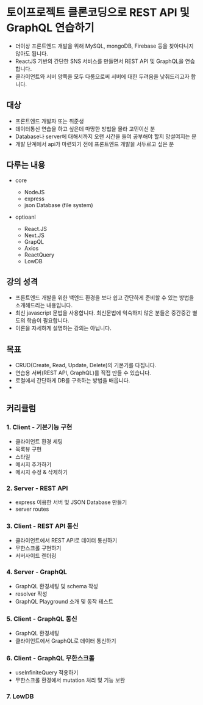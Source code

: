 # 토이프로젝트 클론코딩으로 REST API 및 GraphQL 연습하기

- 더이상 프론트엔드 개발을 위해 MySQL, mongoDB, Firebase 등을 찾아다니지 않아도 됩니다.
- ReactJS 기반의 간단한 SNS 서비스를 만들면서 REST API 및 GraphQL을 연습합니다.
- 클라이언트와 서버 양쪽을 모두 다룸으로써 서버에 대한 두려움을 낮춰드리고자 합니다.

## 대상

- 프론트엔드 개발자 또는 취준생
- 데이터통신 연습을 하고 싶은데 마땅한 방법을 몰라 고민이신 분
- Database나 server에 대해서까지 오랜 시간을 들여 공부해야 할지 망설여지는 분
- 개발 단계에서 api가 마련되기 전에 프론트엔드 개발을 서두르고 싶은 분

## 다루는 내용

- core

  - NodeJS
  - express
  - json Database (file system)

- optioanl
  - React.JS
  - Next.JS
  - GrapQL
  - Axios
  - ReactQuery
  - LowDB

## 강의 성격

- 프론트엔드 개발을 위한 백엔드 환경을 보다 쉽고 간단하게 준비할 수 있는 방법을 소개해드리는 내용입니다.
- 최신 javascript 문법을 사용합니다. 최신문법에 익숙하지 않은 분들은 중간중간 별도의 학습이 필요합니다.
- 이론을 자세하게 설명하는 강의는 아닙니다.

## 목표

- CRUD(Create, Read, Update, Delete)의 기본기를 다집니다.
- 연습용 서버(REST API, GraphQL)를 직접 만들 수 있습니다.
- 로컬에서 간단하게 DB를 구축하는 방법을 배웁니다.
-

## 커리큘럼

### 1. Client - 기본기능 구현

- 클라이언트 환경 세팅
- 목록뷰 구현
- 스타일
- 메시지 추가하기
- 메시지 수정 & 삭제하기

### 2. Server - REST API

- express 이용한 서버 및 JSON Database 만들기
- server routes

### 3. Client - REST API 통신

- 클라이언트에서 REST API로 데이터 통신하기
- 무한스크롤 구현하기
- 서버사이드 렌더링

### 4. Server - GraphQL

- GraphQL 환경세팅 및 schema 작성
- resolver 작성
- GraphQL Playground 소개 및 동작 테스트

### 5. Client - GraphQL 통신

- GraphQL 환경세팅
- 클라이언트에서 GraphQL로 데이터 통신하기

### 6. Client - GraphQL 무한스크롤

- useInfiniteQuery 적용하기
- 무한스크롤 환경에서 mutation 처리 및 기능 보완

### 7. LowDB
